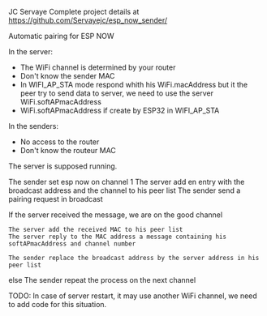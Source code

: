 JC Servaye
Complete project details at https://github.com/Servayejc/esp_now_sender/

Automatic pairing for ESP NOW

In the server: 
- The WiFi channel is determined by your router
- Don't know the sender MAC
- In WIFI_AP_STA mode respond whith his WiFi.macAddress
    but it the peer try to send data to server, we need to use the server WiFi.softAPmacAddress
- WiFi.softAPmacAddress if create by ESP32 in WIFI_AP_STA  

In the senders: 
- No access to the router
- Don't know the routeur MAC

The server is supposed running.

The sender set esp now on channel 1
The server add en entry with the broadcast address and the channel to his peer list
The sender send a pairing request in broadcast

If the server received the message, we are on the good channel
    
    The server add the received MAC to his peer list 
    The server reply to the MAC address a message containing his softAPmacAddress and channel number

    The sender replace the broadcast address by the server address in his peer list

else 
    The sender repeat the process on the next channel


TODO:
  In case of server restart, it may use another WiFi channel, we need to add code for this situation. 


